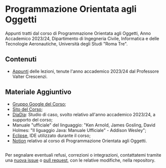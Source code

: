 # Programmazione Orientata agli Oggetti
Appunti tratti dal corso di Programmazione Orientata agli Oggetti, Anno Accademico 2023/24, Dipartimento di Ingegneria Civile, Informatica e delle Tecnologie Aeronautiche, Università degli Studi "Roma Tre". 

## Contenuti
 - [Appunti](Programmazione-Orientata-agli-Oggetti.pdf) delle lezioni, tenute l'anno accademico 2023/24 dal Professore Valter Crescenzi. 
    
 
## Materiale Aggiuntivo
 - [Gruppo Google del Corso](https://groups.google.com/g/roma3poo);
 - [Sito del Corso](https://sites.google.com/view/rm3-poo/home);
 - [DiaDia](https://github.com/00Darxk/2024-HOMEWORK-589882-589383): Studio di caso, svolto relativo all'anno accademico 2023/24, a supporto del corso;
 - Manuale "ufficiale" del linguaggio: "Ken Arnold, James Gosling, David Holmes: "Il liguaggio Java: Manuale Ufficiale" - Addison Wesley";
 - [Eclipse](https://www.eclipse.org/downloads/packages/release/2022-03/r/eclipse-ide-java-developers), IDE utilizzato durante il corso;
 - [Notion](https://certain-sweater-2c3.notion.site/Programmazione-orientata-ad-oggetti-b9acbe726a6d4212868c6a409dd6bc40?pvs=25) relativo al corso di Programmazione Orientata agli Oggetti.  
##


Per segnalare eventuali refusi, correzioni o integrazioni, contattatemi tramite una [nuova issue](https://github.com/00Darxk/Programmazione-Orientata-agli-Oggetti/issues/new/choose) o [pull request](https://github.com/00Darxk/Programmazione-Orientata-agli-Oggetti/pulls), con le relative modifiche, nella repository.
